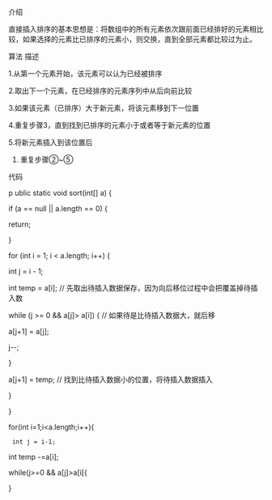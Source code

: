 介绍

直接插入排序的基本思想是：将数组中的所有元素依次跟前面已经排好的元素相比较，如果选择的元素比已排序的元素小，则交换，直到全部元素都比较过为止。

算法 描述

1.从第一个元素开始，该元素可以认为已经被排序

2.取出下一个元素，在已经排序的元素序列中从后向前比较

3.如果该元素（已排序）大于新元素，将该元素移到下一位置

4.重复步骤3，直到找到已排序的元素小于或者等于新元素的位置

5.将新元素插入到该位置后

1. 重复步骤②~⑤

代码

p ublic static void sort\(int\[\] a\) {

if \(a == null \|\| a.length == 0\) {

return;

}

for \(int i = 1; i &lt; a.length; i++\) {

int j = i - 1;

int temp = a\[i\]; // 先取出待插入数据保存，因为向后移位过程中会把覆盖掉待插入数

while \(j &gt;= 0 && a\[j\]&gt; a\[i\]\) { // 如果待是比待插入数据大，就后移

a\[j+1\] = a\[j\];

j--;

}

a\[j+1\] = temp; // 找到比待插入数据小的位置，将待插入数据插入

}

}

for\(int i=1;i&lt;a.length;i++\){

     int j = i-1;

int temp -=a\[i\];

while\(j&gt;=0 && a\[j\]&gt;a\[i\[{

   

}

